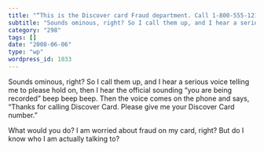 ```yaml
---
title: "“This is the Discover card Fraud department. Call 1-800-555-1212 – IMMEDIATELY"
subtitle: "Sounds ominous, right? So I call them up, and I hear a serious voice telling me to please hold on, t..."
category: "298"
tags: []
date: "2008-06-06"
type: "wp"
wordpress_id: 1033
---
```

Sounds ominous, right? So I call them up, and I hear a serious voice telling me to please hold on, then I hear the official sounding “you are being recorded” beep beep beep.
Then the voice comes on the phone and says, “Thanks for calling Discover Card. Please give me your Discover Card number.”

What would you do? I am worried about fraud on my card, right? But do I know who I am actually talking to?